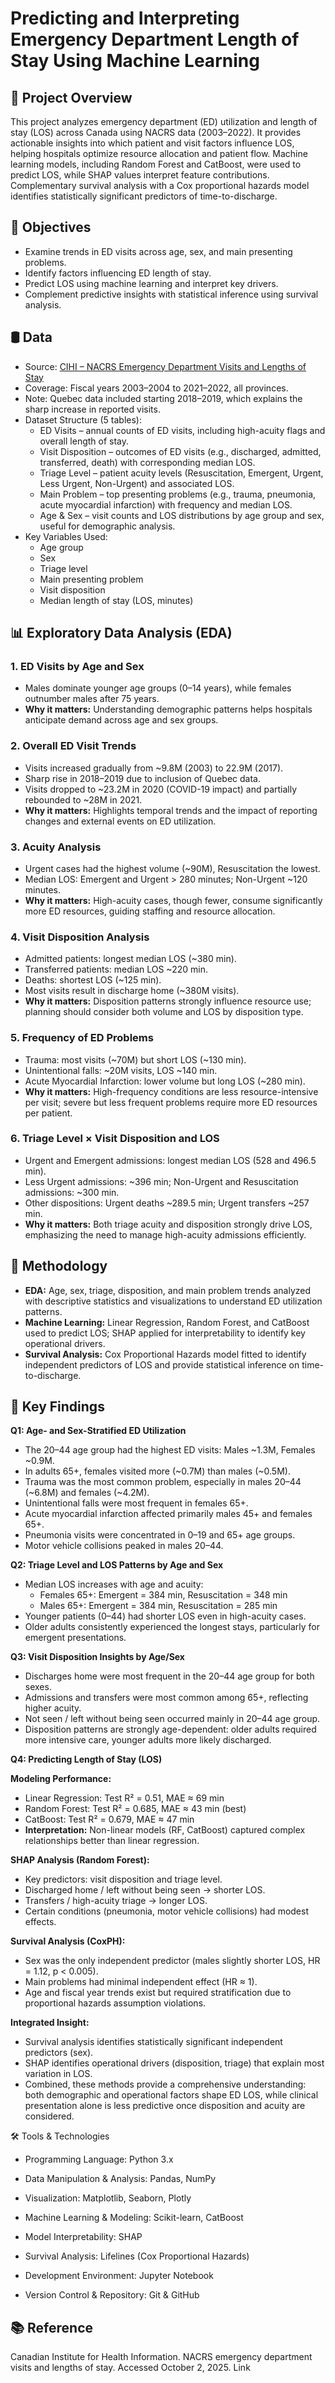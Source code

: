 # Predicting and Interpreting Emergency Department Length of Stay Using Machine Learning

## 📌 Project Overview

This project analyzes emergency department (ED) utilization and length of stay (LOS) across Canada using NACRS data (2003–2022). It provides actionable insights into which patient and visit factors influence LOS, helping hospitals optimize resource allocation and patient flow. Machine learning models, including Random Forest and CatBoost, were used to predict LOS, while SHAP values interpret feature contributions. Complementary survival analysis with a Cox proportional hazards model identifies statistically significant predictors of time-to-discharge.

## 🎯 Objectives

- Examine trends in ED visits across age, sex, and main presenting problems.
- Identify factors influencing ED length of stay.
- Predict LOS using machine learning and interpret key drivers.
- Complement predictive insights with statistical inference using survival analysis.

## 🛢️ Data

- Source: [CIHI – NACRS Emergency Department Visits and Lengths of Stay](https://www.cihi.ca/en/nacrs-emergency-department-visits-and-lengths-of-stay) 
- Coverage: Fiscal years 2003–2004 to 2021–2022, all provinces.
- Note: Quebec data included starting 2018–2019, which explains the sharp increase in reported visits.
- Dataset Structure (5 tables):
    - ED Visits – annual counts of ED visits, including high-acuity flags and overall length of stay.
    - Visit Disposition – outcomes of ED visits (e.g., discharged, admitted, transferred, death) with corresponding median LOS.
    - Triage Level – patient acuity levels (Resuscitation, Emergent, Urgent, Less Urgent, Non-Urgent) and associated LOS.
    - Main Problem – top presenting problems (e.g., trauma, pneumonia, acute myocardial infarction) with frequency and median LOS.
    - Age & Sex – visit counts and LOS distributions by age group and sex, useful for demographic analysis.
- Key Variables Used:
    - Age group
    - Sex
    - Triage level
    - Main presenting problem
    - Visit disposition
    - Median length of stay (LOS, minutes)

## 📊 Exploratory Data Analysis (EDA)

### 1. ED Visits by Age and Sex
- Males dominate younger age groups (0–14 years), while females outnumber males after 75 years.  
- **Why it matters:** Understanding demographic patterns helps hospitals anticipate demand across age and sex groups.

### 2. Overall ED Visit Trends
- Visits increased gradually from ~9.8M (2003) to 22.9M (2017).  
- Sharp rise in 2018–2019 due to inclusion of Quebec data.  
- Visits dropped to ~23.2M in 2020 (COVID-19 impact) and partially rebounded to ~28M in 2021.  
- **Why it matters:** Highlights temporal trends and the impact of reporting changes and external events on ED utilization.

### 3. Acuity Analysis
- Urgent cases had the highest volume (~90M), Resuscitation the lowest.  
- Median LOS: Emergent and Urgent > 280 minutes; Non-Urgent ~120 minutes.  
- **Why it matters:** High-acuity cases, though fewer, consume significantly more ED resources, guiding staffing and resource allocation.

### 4. Visit Disposition Analysis
- Admitted patients: longest median LOS (~380 min).  
- Transferred patients: median LOS ~220 min.  
- Deaths: shortest LOS (~125 min).  
- Most visits result in discharge home (~380M visits).  
- **Why it matters:** Disposition patterns strongly influence resource use; planning should consider both volume and LOS by disposition type.

### 5. Frequency of ED Problems
- Trauma: most visits (~70M) but short LOS (~130 min).  
- Unintentional falls: ~20M visits, LOS ~140 min.  
- Acute Myocardial Infarction: lower volume but long LOS (~280 min).  
- **Why it matters:** High-frequency conditions are less resource-intensive per visit; severe but less frequent problems require more ED resources per patient.

### 6. Triage Level × Visit Disposition and LOS
- Urgent and Emergent admissions: longest median LOS (528 and 496.5 min).  
- Less Urgent admissions: ~396 min; Non-Urgent and Resuscitation admissions: ~300 min.  
- Other dispositions: Urgent deaths ~289.5 min; Urgent transfers ~257 min.  
- **Why it matters:** Both triage acuity and disposition strongly drive LOS, emphasizing the need to manage high-acuity admissions efficiently.

## 🧩 Methodology
- **EDA:** Age, sex, triage, disposition, and main problem trends analyzed with descriptive statistics and visualizations to understand ED utilization patterns.
- **Machine Learning:** Linear Regression, Random Forest, and CatBoost used to predict LOS; SHAP applied for interpretability to identify key operational drivers.
- **Survival Analysis:** Cox Proportional Hazards model fitted to identify independent predictors of LOS and provide statistical inference on time-to-discharge.

## 🔑 Key Findings

**Q1: Age- and Sex-Stratified ED Utilization**
- The 20–44 age group had the highest ED visits: Males ~1.3M, Females ~0.9M.
- In adults 65+, females visited more (~0.7M) than males (~0.5M).
- Trauma was the most common problem, especially in males 20–44 (~6.8M) and females (~4.2M).
- Unintentional falls were most frequent in females 65+.
- Acute myocardial infarction affected primarily males 45+ and females 65+.
- Pneumonia visits were concentrated in 0–19 and 65+ age groups.
- Motor vehicle collisions peaked in males 20–44.

**Q2: Triage Level and LOS Patterns by Age and Sex**
- Median LOS increases with age and acuity:
    - Females 65+: Emergent = 384 min, Resuscitation = 348 min
    - Males 65+: Emergent = 384 min, Resuscitation = 285 min
- Younger patients (0–44) had shorter LOS even in high-acuity cases.
- Older adults consistently experienced the longest stays, particularly for emergent presentations.

**Q3: Visit Disposition Insights by Age/Sex**
- Discharges home were most frequent in the 20–44 age group for both sexes.
- Admissions and transfers were most common among 65+, reflecting higher acuity.
- Not seen / left without being seen occurred mainly in 20–44 age group.
- Disposition patterns are strongly age-dependent: older adults required more intensive care, younger adults more likely discharged.

**Q4: Predicting Length of Stay (LOS)**

**Modeling Performance:**
- Linear Regression: Test R² = 0.51, MAE ≈ 69 min
- Random Forest: Test R² = 0.685, MAE ≈ 43 min (best)
- CatBoost: Test R² = 0.679, MAE ≈ 47 min
- **Interpretation:** Non-linear models (RF, CatBoost) captured complex relationships better than linear regression.

**SHAP Analysis (Random Forest):**
- Key predictors: visit disposition and triage level.
- Discharged home / left without being seen → shorter LOS.
- Transfers / high-acuity triage → longer LOS.
- Certain conditions (pneumonia, motor vehicle collisions) had modest effects.

**Survival Analysis (CoxPH):**
- Sex was the only independent predictor (males slightly shorter LOS, HR = 1.12, p < 0.005).
- Main problems had minimal independent effect (HR ≈ 1).
- Age and fiscal year trends exist but required stratification due to proportional hazards assumption violations.

**Integrated Insight:**
- Survival analysis identifies statistically significant independent predictors (sex).
- SHAP identifies operational drivers (disposition, triage) that explain most variation in LOS.
- Combined, these methods provide a comprehensive understanding: both demographic and operational factors shape ED LOS, while clinical presentation alone is less predictive once disposition and acuity are considered.

🛠️ Tools & Technologies

- Programming Language: Python 3.x

- Data Manipulation & Analysis: Pandas, NumPy

- Visualization: Matplotlib, Seaborn, Plotly

- Machine Learning & Modeling: Scikit-learn, CatBoost

- Model Interpretability: SHAP

- Survival Analysis: Lifelines (Cox Proportional Hazards)

- Development Environment: Jupyter Notebook

- Version Control & Repository: Git & GitHub

## 📚 Reference
Canadian Institute for Health Information. NACRS emergency department visits and lengths of stay. Accessed October 2, 2025. Link
